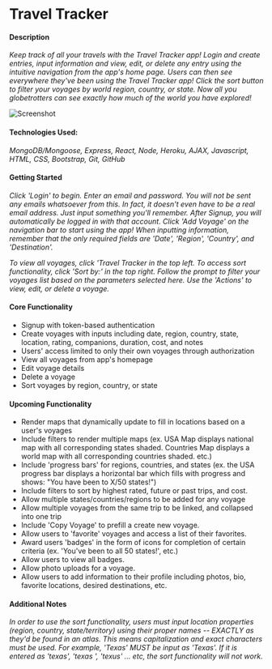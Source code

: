 # Travel Tracker

#### Description
*Keep track of all your travels with the Travel Tracker app! Login and create entries, input information and view, edit, or delete any entry using the intuitive navigation from the app's home page. Users can then see everywhere they've been using the Travel Tracker app! Click the sort button to filter your voyages by world region, country, or state. Now all you globetrotters can see exactly how much of the world you have explored!* 

![Screenshot](https://i.imgur.com/psiluXb.png)


#### Technologies Used:
*MongoDB/Mongoose, Express, React, Node, Heroku, AJAX, Javascript, HTML, CSS, Bootstrap, Git, GitHub*

#### Getting Started
*Click 'Login' to begin. Enter an email and password. You will not be sent any emails whatsoever from this. In fact, it doesn't even have to be a real email address. Just input something you'll remember. After Signup, you will automatically be logged in with that account. Click 'Add Voyage' on the navigation bar to start using the app! When inputting information, remember that the only required fields are 'Date', 'Region', 'Country', and 'Destination'.* 

*To view all voyages, click 'Travel Tracker in the top left. To access sort functionality, click 'Sort by:' in the top right. Follow the prompt to filter your voyages list based on the parameters selected here. Use the 'Actions' to view, edit, or delete a voyage.*


#### Core Functionality
- Signup with token-based authentication
- Create voyages with inputs including date, region, country, state, location, rating, companions, duration, cost, and notes
- Users' access limited to only their own voyages through authorization
- View all voyages from app's homepage
- Edit voyage details
- Delete a voyage
- Sort voyages by region, country, or state

#### Upcoming Functionality
- Render maps that dynamically update to fill in locations based on a user's voyages
- Include filters to render multiple maps (ex. USA Map displays national map with all corresponding states shaded. Countries Map displays a world map with all corresponding countries shaded. etc.)
- Include 'progress bars' for regions, countries, and states (ex. the USA progress bar displays a horizontal bar which fills with progress and shows: "You have been to X/50 states!")
- Include filters to sort by highest rated, future or past trips, and cost.
- Allow multiple states/countries/regions to be added for any voyage 
- Allow multiple voyages from the same trip to be linked, and collapsed into one trip
- Include 'Copy Voyage' to prefill a create new voyage.
- Allow users to 'favorite' voyages and access a list of their favorites.
- Award users 'badges' in the form of icons for completion of certain criteria (ex. 'You've been to all 50 states!', etc.)
- Allow users to view all badges.
- Allow photo uploads for a voyage.
- Allow users to add information to their profile including photos, bio, favorite locations, desired destinations, etc.

#### Additional Notes

*In order to use the sort functionality, users must input location properties (region, country, state/territory) using their proper names -- EXACTLY as they'd be found in an atlas. This means capitalization and exact characters must be used. For example, 'Texas' MUST be input as 'Texas'. If it is entered as 'texas', 'texas ', 'texus' ... etc, the sort functionality will not work.*
